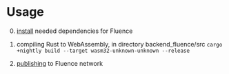 # Usage
0. [install](https://github.com/fluencelabs/tutorials/tree/master/dice-game#developing-the-backend-app) needed dependencies for Fluence

1. compiling Rust to WebAssembly, in directory backend_fluence/src
```cargo +nightly build --target wasm32-unknown-unknown --release```

2. [publishing](https://fluence.network/docs/book/quickstart/publish.html) to Fluence network
